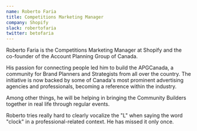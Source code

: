 ```yaml
---
name: Roberto Faria
title: Competitions Marketing Manager
company: Shopify
slack: robertofaria
twitter: betofaria
---
```


Roberto Faria is the Competitions Marketing Manager at Shopify and the co-founder of the Account Planning Group of Canada.  
  
His passion for connecting people led him to build the APGCanada, a community for Brand Planners and Strategists from all over the country. The initiative is now backed by some of Canada's most prominent advertising agencies and professionals, becoming a reference within the industry.  
  
Among other things, he will be helping in bringing the Community Builders together in real life through regular events.  
  
Roberto tries really hard to clearly vocalize the "L" when saying the word "clock" in a professional-related context. He has missed it only once.
